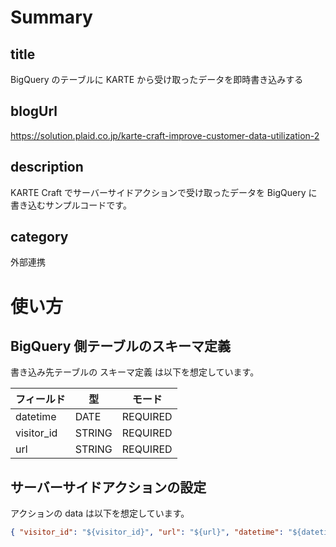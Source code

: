 # Summary

## title

BigQuery のテーブルに KARTE から受け取ったデータを即時書き込みする

## blogUrl

https://solution.plaid.co.jp/karte-craft-improve-customer-data-utilization-2

## description

KARTE Craft でサーバーサイドアクションで受け取ったデータを BigQuery に書き込むサンプルコードです。

## category

外部連携

# 使い方

## BigQuery 側テーブルのスキーマ定義

書き込み先テーブルの スキーマ定義 は以下を想定しています。

| フィールド | 型     | モード   |
| ---------- | ------ | -------- |
| datetime   | DATE   | REQUIRED |
| visitor_id | STRING | REQUIRED |
| url        | STRING | REQUIRED |

## サーバーサイドアクションの設定

アクションの data は以下を想定しています。

```json
{ "visitor_id": "${visitor_id}", "url": "${url}", "datetime": "${datetime}" }
```
